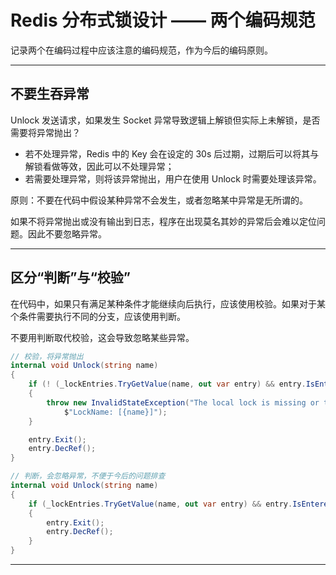 # Redis 分布式锁设计 —— 两个编码规范


记录两个在编码过程中应该注意的编码规范，作为今后的编码原则。

---

## 不要生吞异常

Unlock 发送请求，如果发生 Socket 异常导致逻辑上解锁但实际上未解锁，是否需要将异常抛出？

- 若不处理异常，Redis 中的 Key 会在设定的 30s 后过期，过期后可以将其与解锁看做等效，因此可以不处理异常；
- 若需要处理异常，则将该异常抛出，用户在使用 Unlock 时需要处理该异常。

原则：不要在代码中假设某种异常不会发生，或者忽略某中异常是无所谓的。

如果不将异常抛出或没有输出到日志，程序在出现莫名其妙的异常后会难以定位问题。因此不要忽略异常。

---

## 区分“判断”与“校验”

在代码中，如果只有满足某种条件才能继续向后执行，应该使用校验。如果对于某个条件需要执行不同的分支，应该使用判断。

不要用判断取代校验，这会导致忽略某些异常。

``` C#
// 校验，将异常抛出
internal void Unlock(string name)
{
    if (! (_lockEntries.TryGetValue(name, out var entry) && entry.IsEntered()))
    {
        throw new InvalidStateException("The local lock is missing or the local lock is not held by the current thread. " +
            $"LockName: [{name}]");
    }

    entry.Exit();
    entry.DecRef();
}
```

``` csharp
// 判断，会忽略异常，不便于今后的问题排查
internal void Unlock(string name)
{
    if (_lockEntries.TryGetValue(name, out var entry) && entry.IsEntered())
    {
        entry.Exit();
        entry.DecRef();
    }
}
```

---

